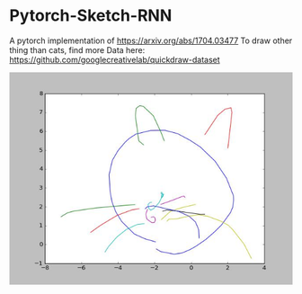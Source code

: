 # Pytorch-Sketch-RNN
A pytorch implementation of https://arxiv.org/abs/1704.03477
To draw other thing than cats, find more Data here: https://github.com/googlecreativelab/quickdraw-dataset

![epoch_1900](images/1900_output_.jpg)
